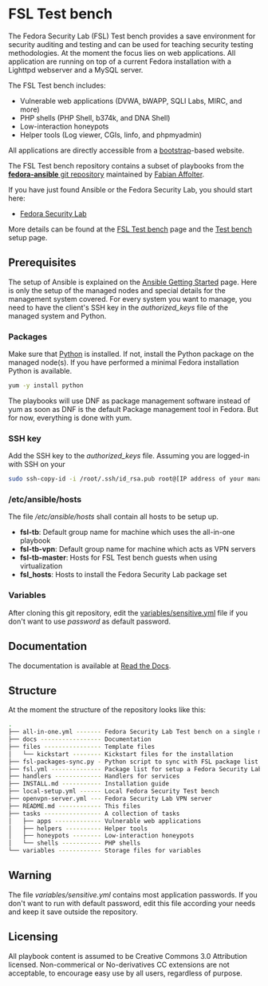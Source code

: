 # FSL Test bench
The Fedora Security Lab (FSL) Test bench provides a save environment for
security auditing and testing and can be used for teaching security
testing methodologies. At the moment the focus lies on web applications.
All application are running on top of a current Fedora installation with
a ​Lighttpd webserver and a ​MySQL server. 

The FSL Test bench includes:

* Vulnerable web applications (DVWA, bWAPP, SQLI Labs, MIRC, and more)
* PHP shells (PHP Shell, ​b374k, and ​DNA Shell)
* Low-interaction honeypots
* ​Helper tools (Log viewer, CGIs, ​linfo, and ​phpmyadmin) 

All applications are directly accessible from a [bootstrap](http://twitter.github.io/bootstrap/)-based website. 

The FSL Test bench repository contains a subset of playbooks from the 
[**fedora-ansible** git repository](https://github.com/fabaff/fedora-ansible) 
maintained by [Fabian Affolter](http://fabian-affolter.ch). 

If you have just found Ansible or the Fedora Security Lab, you should start here:

 * [Fedora Security Lab](https://fedorahosted.org/security-spin/)

More details can be found at the [FSL Test bench](https://fedorahosted.org/security-spin/wiki/Test%20bench) page and the [Test bench](https://fedorahosted.org/security-spin/wiki/Test%20bench%20setup) setup page.

## Prerequisites
The setup of Ansible is explained on the
[Ansible Getting Started](http://ansible.cc/docs/gettingstarted.html) page.
Here is only the setup of the managed nodes and special details for the
management system covered. For every system you want to manage, you need to
have the client's SSH key in the *authorized_keys* file of the managed system
and Python.

### Packages
Make sure that [Python](http://www.python.org/) is installed. If not, install
the Python package on the managed node(s). If you have performed a minimal
Fedora installation Python is available.

```bash
yum -y install python
```
The playbooks will use DNF as package management software instead of yum as
soon as DNF is the default Package management tool in Fedora. But for now, 
everything is done with yum.

### SSH key
Add the SSH key to the *authorized_keys* file. Assuming you are logged-in with
SSH on your 

```bash
sudo ssh-copy-id -i /root/.ssh/id_rsa.pub root@[IP address of your managed note]
```
### /etc/ansible/hosts
The file */etc/ansible/hosts* shall contain all hosts to be setup up.

- **fsl-tb**: Default group name for machine which uses the all-in-one playbook
- **fsl-tb-vpn**: Default group name for machine which acts as VPN servers
- **fsl-tb-master**: Hosts for FSL Test bench guests when using virtualization
- **fsl_hosts**: Hosts to install the Fedora Security Lab package set

### Variables
After cloning this git repository, edit the [variables/sensitive.yml](https://github.com/fabaff/fsl-test-bench/blob/master/variables/sensitive.yml) file if you don't want to use *password* as default password.

## Documentation
The documentation is available at [Read the Docs](https://fedora-security-lab-test-bench.readthedocs.org/en/latest/).

## Structure
At the moment the structure of the repository looks like this:

```bash
.
├── all-in-one.yml ------- Fedora Security Lab Test bench on a single machine 
├── docs ----------------- Documentation
├── files ---------------- Template files
│   └── kickstart -------- Kickstart files for the installation
├── fsl-packages-sync.py - Python script to sync with FSL package list
├── fsl.yml -------------- Package list for setup a Fedora Security Lab
├── handlers ------------- Handlers for services
├── INSTALL.md ----------- Installation guide
├── local-setup.yml ------ Local Fedora Security Test bench
├── openvpn-server.yml --- Fedora Security Lab VPN server
├── README.md ------------ This files
├── tasks ---------------- A collection of tasks
│   ├── apps ------------- Vulnerable web applications
│   ├── helpers ---------- Helper tools
│   ├── honeypots -------- Low-interaction honeypots
│   └── shells ----------- PHP shells
└── variables ------------ Storage files for variables
```
## Warning
The file *variables/sensitive.yml* contains most application passwords. If you
don't want to run with default password, edit this file according your needs
and keep it save outside the repository. 

## Licensing
All playbook content is assumed to be Creative Commons 3.0 Attribution licensed. 
Non-commerical or No-derivatives CC extensions are not acceptable, to encourage
easy use by all users, regardless of purpose.

